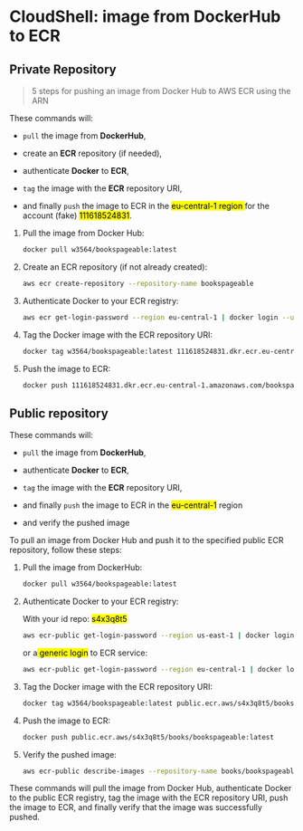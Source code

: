 # CloudShell: image from DockerHub to ECR

## Private Repository

> 5 steps for pushing an image from Docker Hub to AWS ECR using the ARN

These commands will:

- `pull` the image from **DockerHub**,

- create an **ECR** repository (if needed),

- authenticate **Docker** to **ECR**,

- `tag` the image with the **ECR** repository URI,

- and finally `push` the image to ECR in the <mark>eu-central-1 region </mark>for the account (fake) <mark>111618524831</mark>.
1. Pull the image from Docker Hub:
   
   ```bash
   docker pull w3564/bookspageable:latest
   ```

2. Create an ECR repository (if not already created):
   
   ```bash
   aws ecr create-repository --repository-name bookspageable
   ```

3. Authenticate Docker to your ECR registry:
   
   ```bash
   aws ecr get-login-password --region eu-central-1 | docker login --username AWS --password-stdin 111618524831.dkr.ecr.eu-central-1.amazonaws.com
   ```

4. Tag the Docker image with the ECR repository URI:
   
   ```bash
   docker tag w3564/bookspageable:latest 111618524831.dkr.ecr.eu-central-1.amazonaws.com/bookspageable:latest
   ```

5. Push the image to ECR:
   
   ```bash
   docker push 111618524831.dkr.ecr.eu-central-1.amazonaws.com/bookspageable:latest
   ```

## Public repository

These commands will:

- `pull` the image from **DockerHub**,

- authenticate **Docker** to **ECR**,

- `tag` the image with the **ECR** repository URI,

- and finally `push` the image to ECR in the <mark>eu-central-1</mark> region

- and verify the pushed image

To pull an image from Docker Hub and push it to the specified public ECR repository, follow these steps:

1. Pull the image from DockerHub:
   
   ```bash
   docker pull w3564/bookspageable:latest
   ```

2. Authenticate Docker to your ECR registry:
   
   With your id repo: <mark> s4x3q8t5</mark> 
   
   ```bash
   aws ecr-public get-login-password --region us-east-1 | docker login --username AWS --password-stdin public.ecr.aws/s4x3q8t5
   ```
   
   or a<mark> generic login</mark> to ECR service:
   
   ```bash
   aws ecr-public get-login-password --region eu-central-1 | docker login --username AWS --password-stdin public.ecr.aws
   ```

3. Tag the Docker image with the ECR repository URI:
   
   ```bash
   docker tag w3564/bookspageable:latest public.ecr.aws/s4x3q8t5/books/bookspageable:latest
   ```

4. Push the image to ECR:
   
   ```bash
   docker push public.ecr.aws/s4x3q8t5/books/bookspageable:latest
   ```

5. Verify the pushed image:
   
   ```bash
   aws ecr-public describe-images --repository-name books/bookspageable --region us-east-1
   ```

These commands will pull the image from Docker Hub, authenticate Docker to the public ECR registry, tag the image with the ECR repository URI, push the image to ECR, and finally verify that the image was successfully pushed.
